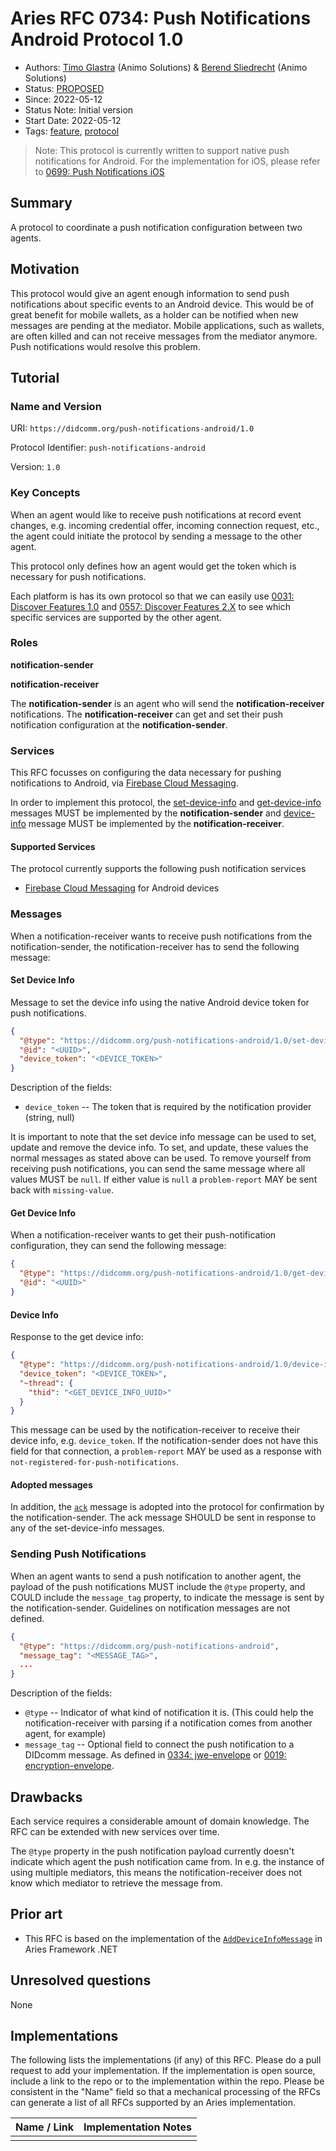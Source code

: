 # Aries RFC 0734: Push Notifications Android Protocol 1.0

- Authors: [Timo Glastra](mailto:timo@animo.id) (Animo Solutions) & [Berend Sliedrecht](mailto:berend@animo.id) (Animo Solutions)
- Status: [PROPOSED](/README.md#proposed)
- Since: 2022-05-12
- Status Note: Initial version
- Start Date: 2022-05-12
- Tags: [feature](/tags.md#feature), [protocol](/tags.md#protocol)

> Note: This protocol is currently written to support native push notifications for Android.
> For the implementation for iOS, please refer to [0699: Push Notifications iOS](../0699-push-notifications-ios/README.md)

## Summary

A protocol to coordinate a push notification configuration between two agents.

## Motivation

This protocol would give an agent enough information to send push notifications about specific events to an Android device. This would be of great benefit for mobile wallets, as a holder can be notified when new messages are pending at the mediator. Mobile applications, such as wallets, are often killed and can not receive messages from the mediator anymore. Push notifications would resolve this problem.

## Tutorial

### Name and Version

URI: `https://didcomm.org/push-notifications-android/1.0`

Protocol Identifier: `push-notifications-android`

Version: `1.0`

### Key Concepts

When an agent would like to receive push notifications at record event changes, e.g. incoming credential offer, incoming connection request, etc., the agent could initiate the protocol by sending a message to the other agent.

This protocol only defines how an agent would get the token which is necessary for push notifications.

Each platform is has its own protocol so that we can easily use [0031: Discover Features 1.0](https://github.com/hyperledger/aries-rfcs/blob/main/features/0031-discover-features/README.md) and [0557: Discover Features 2.X](https://github.com/hyperledger/aries-rfcs/blob/main/features/0557-discover-features-v2/README.md) to see which specific services are supported by the other agent.

### Roles

**notification-sender**

**notification-receiver**

The **notification-sender** is an agent who will send the **notification-receiver** notifications. The **notification-receiver** can get and set their push notification configuration at the **notification-sender**.

### Services

This RFC focusses on configuring the data necessary for pushing notifications to Android, via [Firebase Cloud Messaging](https://firebase.google.com/docs/cloud-messaging).

In order to implement this protocol, the [set-device-info](#set-device-info) and [get-device-info](#get-device-info) messages MUST be implemented by the **notification-sender** and [device-info](#device-info) message MUST be implemented by the **notification-receiver**.

#### Supported Services

The protocol currently supports the following push notification services

- [Firebase Cloud Messaging](https://firebase.google.com/docs/cloud-messaging) for Android devices

### Messages

When a notification-receiver wants to receive push notifications from the notification-sender, the notification-receiver has to send the following message:

#### Set Device Info

Message to set the device info using the native Android device token for push notifications.

```json
{
  "@type": "https://didcomm.org/push-notifications-android/1.0/set-device-info",
  "@id": "<UUID>",
  "device_token": "<DEVICE_TOKEN>"
}
```

Description of the fields:

- `device_token` -- The token that is required by the notification provider (string, null)

It is important to note that the set device info message can be used to set, update and remove the device info. To set, and update, these values the normal messages as stated above can be used. To remove yourself from receiving push notifications, you can send the same message where all values MUST be `null`. If either value is `null` a `problem-report` MAY be sent back with `missing-value`.

#### Get Device Info

When a notification-receiver wants to get their push-notification configuration, they can send the following message:

```json
{
  "@type": "https://didcomm.org/push-notifications-android/1.0/get-device-info",
  "@id": "<UUID>"
}
```

#### Device Info

Response to the get device info:

```json
{
  "@type": "https://didcomm.org/push-notifications-android/1.0/device-info",
  "device_token": "<DEVICE_TOKEN>",
  "~thread": {
    "thid": "<GET_DEVICE_INFO_UUID>"
  }
}
```

This message can be used by the notification-receiver to receive their device info, e.g. `device_token`. If the notification-sender does not have this field for that connection, a `problem-report` MAY be used as a response with `not-registered-for-push-notifications`.

#### Adopted messages

In addition, the [`ack`](https://github.com/hyperledger/aries-rfcs/blob/08653f21a489bf4717b54e4d7fd2d0bdfe6b4d1a/features/0015-acks/README.md) message is adopted into the protocol for confirmation by the notification-sender. The ack message SHOULD be sent in response to any of the set-device-info messages.

### Sending Push Notifications

When an agent wants to send a push notification to another agent, the payload of the push notifications MUST include the `@type` property, and COULD include the `message_tag` property, to indicate the message is sent by the notification-sender. Guidelines on notification messages are not defined.

```json
{
  "@type": "https://didcomm.org/push-notifications-android",
  "message_tag": "<MESSAGE_TAG>",
  ...
}
```

Description of the fields:

- `@type` -- Indicator of what kind of notification it is. (This could help the notification-receiver with parsing if a notification comes from another agent, for example)
- `message_tag` -- Optional field to connect the push notification to a DIDcomm message. As defined in [0334: jwe-envelope](https://github.com/hyperledger/aries-rfcs/tree/main/features/0334-jwe-envelope) or [0019: encryption-envelope](https://github.com/hyperledger/aries-rfcs/tree/main/features/0019-encryption-envelope).

## Drawbacks

Each service requires a considerable amount of domain knowledge. The RFC can be extended with new services over time.

The `@type` property in the push notification payload currently doesn't indicate which agent the push notification came from. In e.g. the instance of using multiple mediators, this means the notification-receiver does not know which mediator to retrieve the message from.

## Prior art

- This RFC is based on the implementation of the [`AddDeviceInfoMessage`](https://github.com/hyperledger/aries-framework-dotnet/blob/9bc6346a21da263083bbac8dd8227cc941c95ea9/src/Hyperledger.Aries.Routing/AddDeviceInfoMessage.cs) in Aries Framework .NET

## Unresolved questions

None

## Implementations

The following lists the implementations (if any) of this RFC. Please do a pull request to add your implementation. If the implementation is open source, include a link to the repo or to the implementation within the repo. Please be consistent in the "Name" field so that a mechanical processing of the RFCs can generate a list of all RFCs supported by an Aries implementation.

| Name / Link | Implementation Notes |
| ----------- | -------------------- |
|             |                      |
